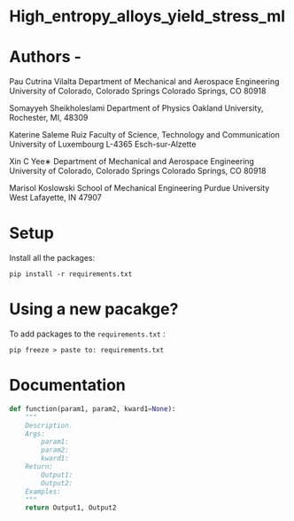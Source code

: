 # High_entropy_alloys_yield_stress_ml
# Authors - 
Pau Cutrina Vilalta
Department of Mechanical and Aerospace Engineering University of Colorado, Colorado Springs Colorado Springs, CO 80918

Somayyeh Sheikholeslami
Department of Physics Oakland University, Rochester, MI, 48309

Katerine Saleme Ruiz
Faculty of Science, Technology and Communication University of Luxembourg
L-4365 Esch-sur-Alzette

Xin C Yee∗
Department of Mechanical and Aerospace Engineering
University of Colorado, Colorado Springs Colorado Springs, CO 80918

Marisol Koslowski
School of Mechanical Engineering Purdue University
West Lafayette, IN 47907
# Setup
Install all the packages:
```
pip install -r requirements.txt
```
# Using a new pacakge?
To add packages to the `requirements.txt` :
```
pip freeze > paste to: requirements.txt
```
# Documentation
```python
def function(param1, param2, kward1=None):
    """
    Description.
    Args:
        param1:
        param2:
        kward1:
    Return:
        Output1:
        Output2:
    Examples:
    """
    return Output1, Output2
